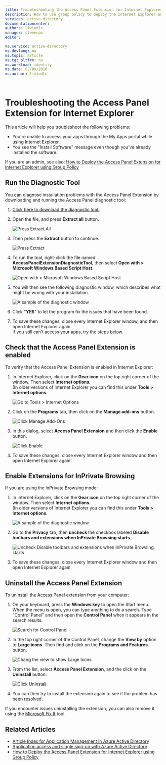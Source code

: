 ```yaml
---
title: Troubleshooting the Access Panel Extension for Internet Explorer | Microsoft Azure
description: How to use group policy to deploy the Internet Explorer add-on for the My Apps portal.
services: active-directory
documentationcenter: 
authors: liviodlc
manager: stevenpo
editor: 

ms.service: active-directory
ms.devlang: na
ms.topic: article
ms.tgt_pltfrm: na
ms.workload: identity
ms.date: 02/09/2016
ms.author: liviodlc

---
```

# Troubleshooting the Access Panel Extension for Internet Explorer
This article will help you troubleshoot the following problems:

* You're unable to access your apps through the My Apps portal while using Internet Explorer.
* You see the "Install Software" message even though you've already installed the software.

If you are an admin, see also: [How to Deploy the Access Panel Extension for Internet Explorer using Group Policy](active-directory-saas-ie-group-policy.md)

## Run the Diagnostic Tool
You can diagnose installation problems with the Access Panel Extension by downloading and running the Access Panel diagnostic tool:

1. [Click here to download the diagnostic tool.](https://account.activedirectory.windowsazure.com/applications/AccessPanelExtensionDiagnosticTool/AccessPanelExtensionDiagnosticTool.zip)

2. Open the file, and press **Extract all** button.

    ![Press Extract All](./media/active-directory-saas-ie-troubleshooting/extract1.png)

3. Then press the **Extract** button to continue.

    ![Press Extract](./media/active-directory-saas-ie-troubleshooting/extract2.png)

4. To run the tool, right-click the file named **AccessPanelExtensionDiagnosticTool**, then select **Open with > Microsoft Windows Based Script Host**.

    ![Open with > Microsoft Windows Based Script Host](./media/active-directory-saas-ie-troubleshooting/open_tool.png)

5. You will then see the following diagnostic window, which describes what might be wrong with your installation.

    ![A sample of the diagnostic window](./media/active-directory-saas-ie-troubleshooting/tool_preview.png)

6. Click "**YES**" to let the program fix the issues that have been found.

7. To save these changes, close every Internet Explorer window, and then open Internet Explorer again.<br />If you still can't access your apps, try the steps below.


## Check that the Access Panel Extension is enabled
To verify that the Access Panel Extension is enabled in Internet Explorer:

1. In Internet Explorer, click on the **Gear icon** on the top right corner of the window. Then select **Internet options**.<br />(In older versions of Internet Explorer you can find this under **Tools > Internet options**.

    ![Go to Tools > Internet Options](./media/active-directory-saas-ie-troubleshooting/internetoptions.png)

2. Click on the **Programs** tab, then click on the **Manage add-ons** button.

    ![Click Manage Add-Ons](./media/active-directory-saas-ie-troubleshooting/internetoptions_programs.png)

3. In this dialog, select **Access Panel Extension** and then click the **Enable** button.

    ![Click Enable](./media/active-directory-saas-ie-troubleshooting/enableaddon.png)

4. To save these changes, close every Internet Explorer window and then open Internet Explorer again.


## Enable Extensions for InPrivate Browsing
If you are using the InPrivate Browsing mode:

1. In Internet Explorer, click on the **Gear icon** on the top right corner of the window. Then select **Internet options**.<br />(In older versions of Internet Explorer you can find this under **Tools > Internet options**.

    ![A sample of the diagnostic window](./media/active-directory-saas-ie-troubleshooting/inprivateoptions.png)

2. Go to the **Privacy** tab, then **uncheck** the checkbox labeled **Disable toolbars and extensions when InPrivate Browsing starts**</p>

    ![Uncheck Disable toolbars and extensions when InPrivate Browsing starts](./media/active-directory-saas-ie-troubleshooting/enabletoolbars.png)

3. To save these changes, close every Internet Explorer window and then open Internet Explorer again.


## Uninstall the Access Panel Extension
To uninstall the Access Panel extension from your computer:

1. On your keyboard, press the **Windows key** to open the Start menu. When the menu is open, you can type anything to do a search. Type "Control Panel" and then open the **Control Panel** when it appears in the search results.

    ![Search for Control Panel](./media/active-directory-saas-ie-troubleshooting/search_sm.png)

2. In the top right corner of the Control Panel, change the **View by** option to **Large icons**. Then find and click on the **Programs and Features** button.

    ![Chang the view to show Large Icons](./media/active-directory-saas-ie-troubleshooting/control_panel.png)

3. From the list, select **Access Panel Extension**, and the click on the **Uninstall** button.

    ![Click Uninstall](./media/active-directory-saas-ie-troubleshooting/uninstall.png)

4. You can then try to install the extension again to see if the problem has been resolved.


If you encounter issues uninstalling the extension, you can also remove it using the [Microsoft Fix It](https://go.microsoft.com/?linkid=9779673) tool.

## Related Articles
* [Article Index for Application Management in Azure Active Directory](active-directory-apps-index.md)
* [Application access and single sign-on with Azure Active Directory](active-directory-appssoaccess-whatis.md)
* [How to Deploy the Access Panel Extension for Internet Explorer using Group Policy](active-directory-saas-ie-group-policy.md)

